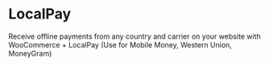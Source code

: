 # LocalPay
Receive offline payments from any country and carrier on your website with WooCommerce + LocalPay (Use for Mobile Money, Western Union, MoneyGram)
